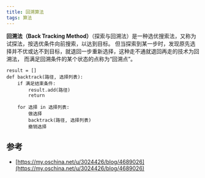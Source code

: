 ```yaml
---
title: 回溯算法
tags: 算法
---
```


**回溯法（Back Tracking Method）**（探索与回溯法）是一种选优搜索法，又称为试探法，按选优条件向前搜索，以达到目标。
但当探索到某一步时，发现原先选择并不优或达不到目标，就退回一步重新选择，这种走不通就退回再走的技术为回溯法，
而满足回溯条件的某个状态的点称为“回溯点”。

```
result = []
def backtrack(路径, 选择列表):
    if 满足结束条件:
        result.add(路径)
        return

    for 选择 in 选择列表:
        做选择
        backtrack(路径, 选择列表)
        撤销选择
```


## 参考

- [https://my.oschina.net/u/3024426/blog/4689026](https://my.oschina.net/u/3024426/blog/4689026)